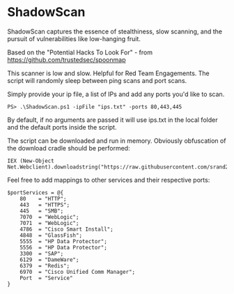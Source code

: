 # ShadowScan
ShadowScan captures the essence of stealthiness, slow scanning, and the pursuit of vulnerabilities like low-hanging fruit. 

Based on the "Potential Hacks To Look For" - from [https://github.com/trustedsec/spoonmap ](https://github.com/trustedsec/spoonmap#potential-hacks-to-look-for)

This scanner is low and slow. Helpful for Red Team Engagements. The script will randomly sleep between ping scans and port scans.


Simply provide your ip file, a list of IPs and add any ports you'd like to scan. 
```
PS> .\ShadowScan.ps1 -ipFile "ips.txt" -ports 80,443,445
```

By default, if no arguments are passed it will use ips.txt in the local folder and the default ports inside the script. 

The script can be downloaded and run in memory. Obviously obfuscation of the download cradle should be performed:
```
IEX (New-Object Net.Webclient).downloadstring("https://raw.githubusercontent.com/srand2/ShadowScan/main/ShadowScan.ps1")
```


Feel free to add mappings to other services and their respective ports:

```
$portServices = @{
    80    = "HTTP";
    443   = "HTTPS";
    445   = "SMB";
    7070  = "WebLogic";
    7071  = "WebLogic";
    4786  = "Cisco Smart Install";
    4848  = "GlassFish";
    5555  = "HP Data Protector";
    5556  = "HP Data Protector";
    3300  = "SAP";
    6129  = "DameWare";
    6379  = "Redis";
    6970  = "Cisco Unified Comm Manager";
    Port  = "Service"
}
```
